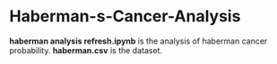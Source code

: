 # Haberman-s-Cancer-Analysis

<b>haberman analysis refresh.ipynb</b> is the analysis of haberman cancer probability.
<b>haberman.csv</b> is the dataset.
